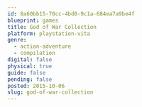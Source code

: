 ```yaml
---
id: 8a60bb15-70cc-4bd0-9c1a-684ea7a9be4f
blueprint: games
title: God of War Collection
platform: playstation-vita
genre:
  - action-adventure
  - compilation
digital: false
physical: true
guide: false
pending: false
posted: 2015-10-06
slug: god-of-war-collection
---
```

